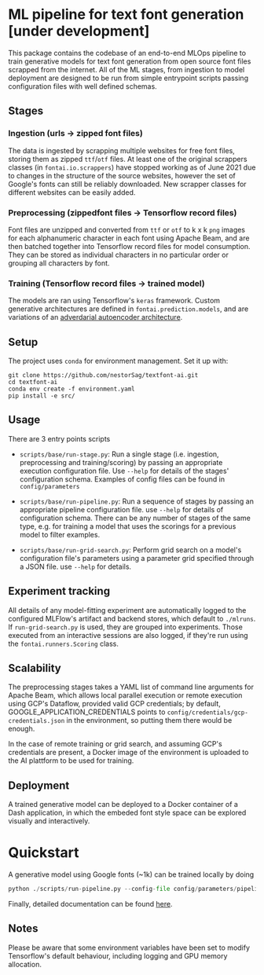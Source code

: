 
# ML pipeline for text font generation [under development]

This package contains the codebase of an end-to-end MLOps pipeline to train generative models for text font generation from open source font files scrapped from the internet. All of the ML stages, from ingestion to model deployment are designed to be run from simple entrypoint scripts passing configuration files with well defined schemas. 

## Stages

### Ingestion (urls -> zipped font files)

The data is ingested by scrapping multiple websites for free font files, storing them as zipped `ttf`/`otf` files. At least one of the original scrappers classes (in `fontai.io.scrappers`) have stopped working as of June 2021 due to changes in the structure of the source websites, however the set of Google's fonts can still be reliably downloaded. New scrapper classes for different websites can be easily added.


### Preprocessing (zippedfont files -> Tensorflow record files)

Font files are unzipped and converted from `ttf` or `otf` to k x k `png` images for each alphanumeric character in each font using Apache Beam, and are then batched together into Tensorflow record files for model consumption. They can be stored as individual characters in no particular order or grouping all characters by font.

### Training (Tensorflow record files -> trained model)

The models are ran using Tensorflow's `keras` framework. Custom generative architectures are defined in `fontai.prediction.models`, and are variations of an [adverdarial autoencoder architecture]().


## Setup

The project uses `conda` for environment management. Set it up with:

```
git clone https://github.com/nestorSag/textfont-ai.git
cd textfont-ai
conda env create -f environment.yaml
pip install -e src/

```
## Usage

There are 3 entry points scripts

- `scripts/base/run-stage.py`: Run a single stage (i.e. ingestion, preprocessing and training/scoring) by passing an appropriate execution configuration file. Use `--help` for details of the stages' configuration schema. Examples of config files can be found in `config/parameters`

- `scripts/base/run-pipeline.py`: Run a sequence of stages by passing an appropriate pipeline configuration file. use `--help` for details of configuration schema. There can be any number of stages of the same type, e.g. for training a model that uses the scorings for a previous model to filter examples.

- `scripts/base/run-grid-search.py`: Perform grid search on a model's configuration file's parameters using a parameter grid specified through a JSON file. use `--help` for details.


## Experiment tracking

All details of any model-fitting experiment are automatically logged to the configured MLFlow's artifact and backend stores, which default to `./mlruns`. If `run-grid-search.py` is used, they are grouped into experiments. Those executed from an interactive sessions are also logged, if they're run using the `fontai.runners.Scoring` class.


## Scalability

The preprocessing stages takes a YAML list of command line arguments for Apache Beam, which allows local parallel execution or remote execution using GCP's Dataflow, provided valid GCP credentials; by default, GOOGLE_APPLICATION_CREDENTIALS points to `config/credentials/gcp-credentials.json` in the environment, so putting them there would be enough.

In the case of remote training or grid search, and assuming GCP's credentials are present, a Docker image of the environment is uploaded to the AI plattform to be used for training.

## Deployment 

A trained generative model can be deployed to a Docker container of a Dash application, in which the embeded font style space can be explored visually and interactively.


# Quickstart

 A generative model using Google fonts (~1k) can be trained locally by doing

```py
python ./scripts/run-pipeline.py --config-file config/parameters/pipelines/generative-using-google-fonts.yaml
```

Finally, detailed documentation can be found [here](https://nestorsag.github.io/textfont-ai/).

## Notes

Please be aware that some environment variables have been set to modify Tensorflow's default behaviour, including logging and GPU memory allocation.